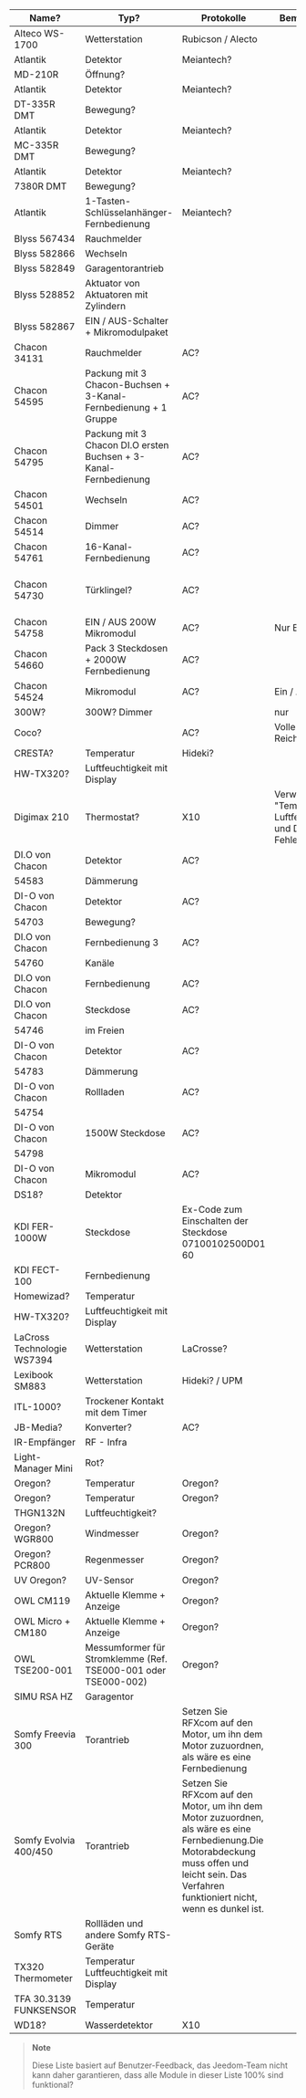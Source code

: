 | Name?            | Typ?           | Protokolle      | Bemerkung?       | Link           |
|----------------|----------------|----------------|----------------|----------------|
| Alteco WS-1700 | Wetterstation  | Rubicson / Alecto              |                |                |
| Atlantik     | Detektor      | Meiantech?      |                |                |
| MD-210R        | Öffnung?    |                |                |                |
| Atlantik     | Detektor   | Meiantech?      |                |                |
| DT-335R DMT    | Bewegung?      |                |                |                |
| Atlantik     | Detektor   | Meiantech?      |                |                |
| MC-335R DMT    | Bewegung?      |                |                |                |
| Atlantik     | Detektor   | Meiantech?      |                |                |
| 7380R DMT      | Bewegung?      |                |                |                |
| Atlantik     | 1-Tasten-Schlüsselanhänger-Fernbedienung   | Meiantech?      |                |                |
| Blyss 567434   | Rauchmelder  |                |                |                |
| Blyss 582866   | Wechseln   |                |                |                |
| Blyss 582849   | Garagentorantrieb |                |                |                |
| Blyss 528852   | Aktuator von Aktuatoren mit Zylindern  |                |                |                |
| Blyss 582867   | EIN / AUS-Schalter + Mikromodulpaket         |                |                |                |
| Chacon 34131   | Rauchmelder  | AC?             |                |                |
| Chacon 54595   | Packung mit 3 Chacon-Buchsen + 3-Kanal-Fernbedienung + 1 Gruppe     | AC?             |                |                |
| Chacon 54795   | Packung mit 3 Chacon DI.O ersten Buchsen + 3-Kanal-Fernbedienung      | AC?             |                |                |
| Chacon 54501   | Wechseln   | AC?             |                |                |
| Chacon 54514   | Dimmer      | AC?             |                |                |
| Chacon 54761   | 16-Kanal-Fernbedienung    | AC?             |                |                |
| Chacon 54730   | Türklingel?       | AC?             |                | [Kaufen](http://www.domadoo.fr/fr/peripheriques/574-chacon-di-o-carillon-sans-fil-e nfichable.html)              |
| Chacon 54758   | EIN / AUS 200W Mikromodul   | AC?             | Nur Ein / Aus        |                |
| Chacon 54660   | Pack 3 Steckdosen + 2000W Fernbedienung  | AC?             |                |                |
| Chacon 54524   | Mikromodul   | AC?             | Ein / Aus         |                |
| 300W?           | 300W? Dimmer |                | nur      |                |
| Coco?           |                | AC?             | Volle Reichweite | [Kaufen](http://www.domotique-store.fr/36_coco-devient-trust-smart-home)            |
| CRESTA?         | Temperatur    | Hideki?         |                |                |
| HW-TX320?       | Luftfeuchtigkeit mit Display      |                |                |                |
| Digimax 210    | Thermostat?     | X10            | Verwenden Sie "Temperatur, Luftfeuchtigkeit und Druck - Fehler""        |                |
| DI.O von Chacon | Detektor      | AC?             |                |                |
| 54583          | Dämmerung  |                |                |                |
| DI-O von Chacon | Detektor   | AC?             |                |                |
| 54703          | Bewegung?      |                |                |                |
| DI.O von Chacon | Fernbedienung 3 | AC?             |                |                |
| 54760          | Kanäle         |                |                |                |
| DI.O von Chacon | Fernbedienung   | AC?             |                | [Kaufen](http://www.domadoo.fr/produit,1528,15,CHACON-T%E5%B9%A8%E5%B6%B0ommande-16-canaux-Blanche-%28gamme-DI-O%29.htm)      |
| DI.O von Chacon | Steckdose          | AC?             |                |                |
| 54746          | im Freien     |                |                |                |
| DI-O von Chacon | Detektor      | AC?             |                |                |
| 54783          | Dämmerung  |                |                |                |
| DI-O von Chacon | Rollladen  | AC?             |                |                |
| 54754          |                |                |                |                |
| DI-O von Chacon | 1500W Steckdose    | AC?             |                |                |
| 54798          |                |                |                |                |
| DI-O von Chacon | Mikromodul   | AC?             |                | [Kaufen](http://www.domadoo.fr/fr/peripheriques/2999-chacon-micromodule-pour-prise-murale-3500w-5411478547907.html) |
| DS18?           | Detektor      |                |                | [Kaufen](http://www.planete-domotique.com/ds18-detecteur-de-porte-fenetre-sans-fil.html)          |
| KDI FER-1000W  | Steckdose          | Ex-Code zum Einschalten der Steckdose 07100102500D01 60             |                |                |
| KDI FECT-100   | Fernbedienung   |                |                |                |
| Homewizad?      | Temperatur    |                |                |                |
| HW-TX320?       | Luftfeuchtigkeit mit Display      |                |                |                |
| LaCross Technologie WS7394       | Wetterstation  | LaCrosse?       |                |                |
| Lexibook SM883 | Wetterstation  | Hideki? / UPM   |                |                |
| ITL-1000?       | Trockener Kontakt mit dem Timer |                |                |                |
| JB-Media?       | Konverter?  | AC?             |                |                |
| IR-Empfänger   | RF - Infra     |                |                |                |
| Light-Manager Mini | Rot?          |                |                |                |
| Oregon?         | Temperatur    | Oregon?         |                | [Kaufen](http://my-domotique.com/store/index.php?id_product=48&controller=product&id_lang=2)      |
| Oregon?         | Temperatur    | Oregon?         |                |                |
| THGN132N       | Luftfeuchtigkeit?       |                |                |                |
| Oregon? WGR800  | Windmesser     | Oregon?         |                |                |
| Oregon? PCR800  | Regenmesser    | Oregon?         |                |                |
| UV Oregon?      | UV-Sensor       | Oregon?         |                | [Kaufen](http://www.domadoo.fr/fr/peripheriques/2129-oregon-scientific-sonde-uv-uvn800-pour-station-pro.html)   |
| OWL CM119      | Aktuelle Klemme + Anzeige          | Oregon?         |                |                |
| OWL Micro + CM180     | Aktuelle Klemme + Anzeige         | Oregon?         |                |                |
| OWL TSE200-001 | Messumformer für Stromklemme (Ref. TSE000-001 oder TSE000-002)  | Oregon?         |                |                |
| SIMU RSA HZ    | Garagentor         |                |                |                |
| Somfy Freevia 300  | Torantrieb   | Setzen Sie RFXcom auf den Motor, um ihn dem Motor zuzuordnen, als wäre es eine Fernbedienung   |                |                |
| Somfy Evolvia 400/450 | Torantrieb   | Setzen Sie RFXcom auf den Motor, um ihn dem Motor zuzuordnen, als wäre es eine Fernbedienung.Die Motorabdeckung muss offen und leicht sein. Das Verfahren funktioniert nicht, wenn es dunkel ist.          |                |                |
| Somfy RTS      | Rollläden und andere Somfy RTS-Geräte      |                |                |                |
| TX320 Thermometer   | Temperatur Luftfeuchtigkeit mit Display      |                |                |                |
| TFA 30.3139 FUNKSENSOR    | Temperatur    |                |                |                |
| WD18?           | Wasserdetektor     | X10            |                |                |

> **Note**
>
> Diese Liste basiert auf Benutzer-Feedback, das Jeedom-Team nicht
> kann daher garantieren, dass alle Module in dieser Liste 100% sind
> funktional?
